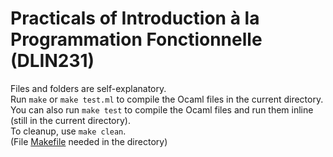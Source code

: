 # Practicals of Introduction à la Programmation Fonctionnelle (DLIN231)  
 
Files and folders are self-explanatory.  
Run `make` or `make test.ml` to compile the Ocaml files in the current directory.  
You can also run `make test` to compile the Ocaml files and run them inline (still in the current directory).  
To cleanup, use `make clean`.  
(File [Makefile](https://github.com/Wubpooz/IPF/blob/main/Makefile) needed in the directory)  
